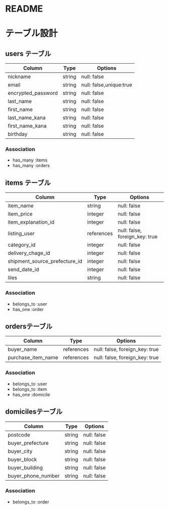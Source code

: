 # README

# テーブル設計

## users テーブル

| Column             | Type   | Options     |
| ------------------ | ------ | ----------- |
| nickname           | string | null: false |
| email              | string | null: false,unique:true |
| encrypted_password | string | null: false |
| last_name          | string | null: false |
| first_name         | string | null: false |
| last_name_kana     | string | null: false |
| first_name_kana    | string | null: false |
| birthday           | string | null: false |

### Association

- has_many :items
- has_many :orders

## items テーブル

| Column                         | Type       | Options                        |
| ------------------------------ | ---------- | ------------------------------ |
| item_name                      | string     | null: false                    |
| item_price                     | integer    | null: false                    |
| item_explanation_id            | integer    | null: false                    |
| listing_user                   | references | null: false, foreign_key: true |
| category_id                    | integer    | null: false                    |
| delivery_chage_id              | integer    | null: false                    |
| shipment_source_prefecture_id  | integer    | null: false                    |
| send_date_id                   | integer    | null: false                    |
| liles                          | string     | null: false                    |

### Association

- belongs_to :user
- has_one :order


## ordersテーブル

| Column             | Type       | Options                        |
| ------------------ | ---------- | ------------------------------ |
| buyer_name         | references | null: false, foreign_key: true |
| purchase_item_name | references | null: false, foreign_key: true |

### Association

- belongs_to :user
- belongs_to :item
- has_one :domicile

## domicilesテーブル

| Column             | Type       | Options                        |
| ------------------ | ---------- | ------------------------------ |
| postcode           | string     | null: false                    |
| buyer_prefecture   | string     | null: false                    |
| buyer_city         | string     | null: false                    |
| buyer_block        | string     | null: false                    |
| buyer_building     | string     | null: false                    |
| buyer_phone_number | string     | null: false                    |

### Association

- belongs_to :order
